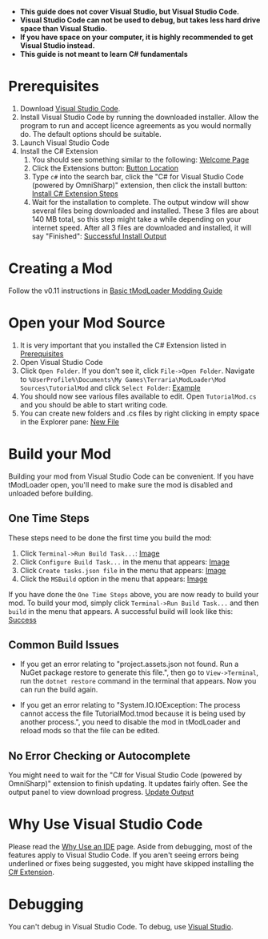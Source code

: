 - **This guide does not cover Visual Studio, but Visual Studio Code.**
- **Visual Studio Code can not be used to debug, but takes less hard drive space than Visual Studio.**
- **If you have space on your computer, it is highly recommended to get Visual Studio instead.**
- **This guide is not meant to learn C# fundamentals**

# Prerequisites
1. Download [Visual Studio Code](https://code.visualstudio.com/). 
1. Install Visual Studio Code by running the downloaded installer. Allow the program to run and accept licence agreements as you would normally do. The default options should be suitable.
1. Launch Visual Studio Code
1. Install the C# Extension
    1. You should see something similar to the following: [Welcome Page](https://i.imgur.com/YwNh3x6.png)
    1. Click the Extensions button: [Button Location](https://i.imgur.com/fqMhVKd.png)
    1. Type `c#` into the search bar, click the "C# for Visual Studio Code (powered by OmniSharp)" extension, then click the install button: [Install C# Extension Steps](https://i.imgur.com/tysRolo.png)
    1. Wait for the installation to complete. The output window will show several files being downloaded and installed. These 3 files are about 140 MB total, so this step might take a while depending on your internet speed. After all 3 files are downloaded and installed, it will say "Finished": [Successful Install Output](https://i.imgur.com/qcDMLVe.png) 

# Creating a Mod
Follow the v0.11 instructions in [Basic tModLoader Modding Guide](Basic-tModLoader-Modding-Guide)

# Open your Mod Source
1. It is very important that you installed the C# Extension listed in [Prerequisites](#prerequisites)
1. Open Visual Studio Code
1. Click `Open Folder`. If you don't see it, click `File->Open Folder`. Navigate to `%UserProfile%\Documents\My Games\Terraria\ModLoader\Mod Sources\TutorialMod` and click `Select Folder`: [Example](https://i.imgur.com/lCaN4aP.png)
1. You should now see various files available to edit. Open `TutorialMod.cs` and you should be able to start writing code.
1. You can create new folders and .cs files by right clicking in empty space in the Explorer pane: [New File](https://i.imgur.com/B6fh4JD.png)

# Build your Mod
Building your mod from Visual Studio Code can be convenient. If you have tModLoader open, you'll need to make sure the mod is disabled and unloaded before building.

## One Time Steps
These steps need to be done the first time you build the mod:
1. Click `Terminal->Run Build Task...`: [Image](https://i.imgur.com/J2AMh2x.png)
1. Click `Configure Build Task...` in the menu that appears: [Image](https://i.imgur.com/hsWTsUJ.png)
1. Click `Create tasks.json file` in the menu that appears: [Image](https://i.imgur.com/JHqC4PE.png)
1. Click the `MSBuild` option in the menu that appears: [Image](https://i.imgur.com/qg4chlH.png)

If you have done the `One Time Steps` above, you are now ready to build your mod. To build your mod, simply click `Terminal->Run Build Task...` and then `build` in the menu that appears. A successful build will look like this: [Success](https://i.imgur.com/FjolklJ.png)

## Common Build Issues
* If you get an error relating to "project.assets.json not found. Run a NuGet package restore to generate this file.", then go to `View->Terminal`, run the `dotnet restore` command in the terminal that appears. Now you can run the build again.  

* If you get an error relating to "System.IO.IOException: The process cannot access the file TutorialMod.tmod because it is being used by another process.", you need to disable the mod in tModLoader and reload mods so that the file can be edited.

## No Error Checking or Autocomplete
You might need to wait for the "C# for Visual Studio Code (powered by OmniSharp)" extension to finish updating. It updates fairly often. See the output panel to view download progress. [Update Output](https://i.imgur.com/qcDMLVe.png) 

# Why Use Visual Studio Code
Please read the [Why Use an IDE](Why-Use-an-IDE) page. Aside from debugging, most of the features apply to Visual Studio Code. If you aren't seeing errors being underlined or fixes being suggested, you might have skipped installing the [C# Extension](#prerequisites).

# Debugging
You can't debug in Visual Studio Code. To debug, use [Visual Studio](Developing-with-Visual-Studio).